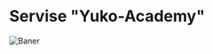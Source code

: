 <h1>Servise <strong>"Yuko-Academy"</strong></h1>

<p>
	<img src="https://i.ibb.co/JqfLJx2/baner-yoko.png" alt="Baner">
</p>


